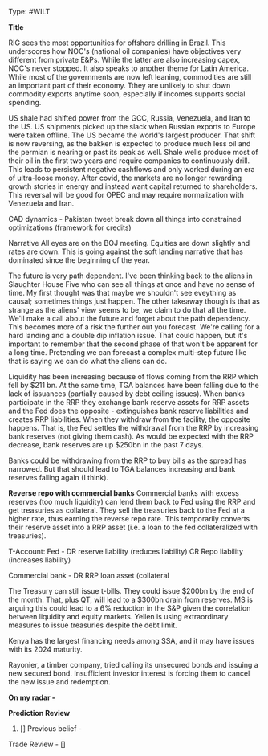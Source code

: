 Type: #WILT 

**Title**


RIG sees the most opportunities for offshore drilling in Brazil. This underscores how NOC's (national oil companies) have objectives very different from private E&Ps. While the latter are also increasing capex, NOC's never stopped. It also speaks to another theme for Latin America. While most of the governments are now left leaning, commodities are still an important part of their economy. Tthey are unlikely to shut down commodity exports anytime soon, especially if incomes supports social spending. 

US shale had shifted power from the GCC, Russia, Venezuela, and Iran to the US. US shipments picked up the slack when Russian exports to Europe were taken offline. The US became the world's largest producer. That shift is now reversing, as the bakken is expected to produce much less oil and the permian is nearing or past its peak as well. Shale wells produce most of their oil in the first two years and require companies to continuously drill. This leads to persistent negative cashflows and only worked during an era of ultra-loose money. After covid, the markets are no longer rewarding growth stories in energy and instead want capital returned to shareholders. This  reversal will be good for OPEC and may require normalization with Venezuela and Iran. 

 CAD dynamics - Pakistan tweet
 break down all things into constrained optimizations (framework for credits)

Narrative
All eyes are on the BOJ meeting. Equities are down slightly and rates are down. This is going against the soft landing narrative that has dominated since the beginning of the year. 


The future is very path dependent. I've been thinking back to the aliens in Slaughter House Five who can see all things at once and have no sense of time. My first thought was that maybe we shouldn't see eveything as causal; sometimes things just happen. The other takeaway though is that as strange as the aliens' view seems to be, we claim to do that all the time. We'll make a call about the future and forget about the path dependency.  This becomes more of a risk the further out you forecast. We're calling for a hard landing and a double dip inflation issue. That could happen, but it's important to remember that the second phase of that won't be apparent for a long time. Pretending we can forecast a complex multi-step future like that is saying we can do what the aliens can do. 

Liquidity has been increasing because of flows coming from the RRP which fell by $211 bn. At the same time, TGA balances have been falling due to the lack of issuances (partially caused by debt ceiling issues). When banks participate in the RRP they exchange bank reserve assets for RRP assets and the Fed does the opposite - extinguishes bank reserve liabilities and creates RRP liabilities. When they withdraw from the facility, the opposite happens. That is, the Fed settles the withdrawal from the RRP by increasing bank reserves (not giving them cash). As would be expected with the RRP decrease, bank reserves are up $250bn in the past 7 days.

Banks could be withdrawing from the RRP to buy bills as the spread has narrowed. But that should lead to TGA balances increasing and bank reserves falling again (I think).


**Reverse repo with commercial banks**
Commercial banks with excess reserves (too much liquidity) can lend them back to Fed using the RRP and get treasuries as collateral. They sell the treasuries back to the Fed at a higher rate, thus earning the reverse repo rate. This temporarily converts their reserve asset into a RRP asset (i.e. a loan to the fed collateralized with treasuries). 

T-Account:
Fed - 
DR reserve liability (reduces liability)
CR Repo liability (increases liability)

Commercial bank - 
DR RRP loan asset (collateral



The Treasury can still issue t-bills. They could issue $200bn by the end of the month. That, plus QT, will lead to a $300bn drain from reserves.  MS is arguing this could lead to a 6% reduction in the S&P given the correlation between liquidity and equity markets. Yellen is using extraordinary measures to issue treasuries despite the debt limit. 

Kenya has the largest financing needs among SSA, and it may have issues with its 2024 maturity. 



Rayonier, a timber company, tried calling its unsecured bonds and issuing a new secured bond. Insufficient investor interest is forcing them to cancel the new issue and redemption. 



**On my radar -** 



**Prediction Review**  

1) []
Previous belief -

Trade Review  - 
[]

